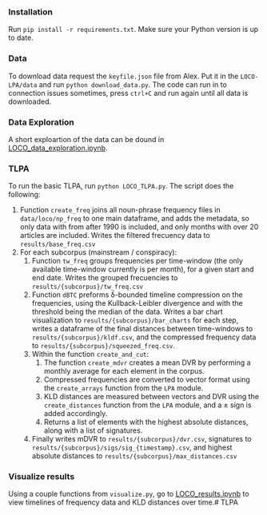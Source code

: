 ### Installation

Run `pip install -r requirements.txt`. Make sure your Python version is up to date. 

### Data

To download data request the `keyfile.json` file from Alex. Put it in the `LOCO-LPA/data` and run `python download_data.py`. The code can run in to connection issues sometimes, press `ctrl+C` and run again until all data is downloaded. 

### Data Exploration

A short exploartion of the data can be dound in [LOCO_data_exploration.ipynb](LOCO_data_exploration.ipynb).


### TLPA
To run the basic TLPA, run `python LOCO_TLPA.py`. The script does the following:
1. Function `create_freq` joins all noun-phrase frequency files in `data/loco/np_freq` to one main dataframe, and adds the metadata, so only data with from after 1990 is included, and only months with over 20 articles are included. Writes the filtered frecuency data to `results/base_freq.csv`
2. For each subcorpus (mainstream / conspiracy):
   1. Function `tw_freq` groups frequencies per time-window (the only available time-window currently is per month), for a given start and end date. Writes the grouped frecuencies to `results/{subcorpus}/tw_freq.csv`
   2. Function `dBTC` preforms δ-bounded timeline compression on the frequencies, using the Kullback-Leibler divergence and with the threshold being the median of the data. Writes a bar chart visualization to `results/{subcorpus}/bar_charts` for each step, writes a dataframe of the final distances between time-windows to `results/{subcorpus}/kldf.csv`, and the compressed frequency data to `results/{subcorpus}/squeezed_freq.csv`.
   3. Within the function `create_and_cut`:
      1.  The function `create_mdvr` creates a mean DVR by performing a monthly average for each element in the corpus.
      2.  Compressed frequencies are converted to vector format using the `create_arrays` function from the `LPA` module.
      3.  KLD distances are measured between vectors and DVR using the `create_distances` function from the `LPA` module, and a ± sign is added accordingly.
      4.  Returns a list of elements with the highest absolute distances, along with a list of signatures.
   4. Finally writes mDVR to `results/{subcorpus}/dvr.csv`, signatures to `results/{subcorpus}/sigs/sig_{timestamp}.csv`, and highest absolute distances to `results/{subcorpus}/max_distances.csv`

### Visualize results
Using a couple functions from `visualize.py`, go to [LOCO_results.ipynb](LOCO_results.ipynb) to view timelines of frequency data and KLD distances over time.# TLPA

